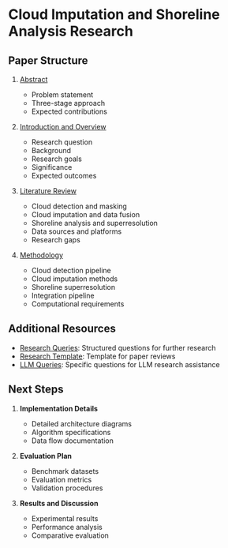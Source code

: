 # Cloud Imputation and Shoreline Analysis Research

## Paper Structure

1. [Abstract](abstract.md)
   - Problem statement
   - Three-stage approach
   - Expected contributions

2. [Introduction and Overview](introduction_overview.md)
   - Research question
   - Background
   - Research goals
   - Significance
   - Expected outcomes

3. [Literature Review](literature_review.md)
   - Cloud detection and masking
   - Cloud imputation and data fusion
   - Shoreline analysis and superresolution
   - Data sources and platforms
   - Research gaps

4. [Methodology](methodology.md)
   - Cloud detection pipeline
   - Cloud imputation methods
   - Shoreline superresolution
   - Integration pipeline
   - Computational requirements

## Additional Resources

- [Research Queries](../research_queries.md): Structured questions for further research
- [Research Template](../research_template.md): Template for paper reviews
- [LLM Queries](../llm_queries.md): Specific questions for LLM research assistance

## Next Steps

1. **Implementation Details**
   - Detailed architecture diagrams
   - Algorithm specifications
   - Data flow documentation

2. **Evaluation Plan**
   - Benchmark datasets
   - Evaluation metrics
   - Validation procedures

3. **Results and Discussion**
   - Experimental results
   - Performance analysis
   - Comparative evaluation
